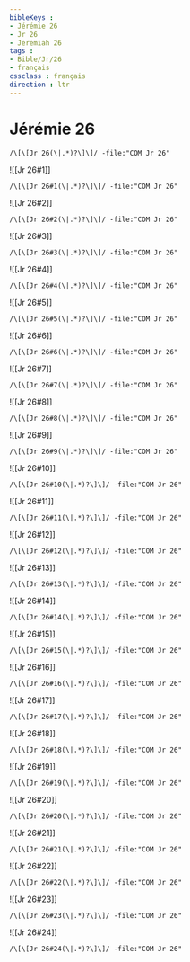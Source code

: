 ```yaml
---
bibleKeys : 
- Jérémie 26
- Jr 26
- Jeremiah 26
tags : 
- Bible/Jr/26
- français
cssclass : français
direction : ltr
---
```


# Jérémie 26

```query
/\[\[Jr 26(\|.*)?\]\]/ -file:"COM Jr 26"
```



![[Jr 26#1]]

```query
/\[\[Jr 26#1(\|.*)?\]\]/ -file:"COM Jr 26"
```

![[Jr 26#2]]

```query
/\[\[Jr 26#2(\|.*)?\]\]/ -file:"COM Jr 26"
```

![[Jr 26#3]]

```query
/\[\[Jr 26#3(\|.*)?\]\]/ -file:"COM Jr 26"
```

![[Jr 26#4]]

```query
/\[\[Jr 26#4(\|.*)?\]\]/ -file:"COM Jr 26"
```

![[Jr 26#5]]

```query
/\[\[Jr 26#5(\|.*)?\]\]/ -file:"COM Jr 26"
```

![[Jr 26#6]]

```query
/\[\[Jr 26#6(\|.*)?\]\]/ -file:"COM Jr 26"
```

![[Jr 26#7]]

```query
/\[\[Jr 26#7(\|.*)?\]\]/ -file:"COM Jr 26"
```

![[Jr 26#8]]

```query
/\[\[Jr 26#8(\|.*)?\]\]/ -file:"COM Jr 26"
```

![[Jr 26#9]]

```query
/\[\[Jr 26#9(\|.*)?\]\]/ -file:"COM Jr 26"
```

![[Jr 26#10]]

```query
/\[\[Jr 26#10(\|.*)?\]\]/ -file:"COM Jr 26"
```

![[Jr 26#11]]

```query
/\[\[Jr 26#11(\|.*)?\]\]/ -file:"COM Jr 26"
```

![[Jr 26#12]]

```query
/\[\[Jr 26#12(\|.*)?\]\]/ -file:"COM Jr 26"
```

![[Jr 26#13]]

```query
/\[\[Jr 26#13(\|.*)?\]\]/ -file:"COM Jr 26"
```

![[Jr 26#14]]

```query
/\[\[Jr 26#14(\|.*)?\]\]/ -file:"COM Jr 26"
```

![[Jr 26#15]]

```query
/\[\[Jr 26#15(\|.*)?\]\]/ -file:"COM Jr 26"
```

![[Jr 26#16]]

```query
/\[\[Jr 26#16(\|.*)?\]\]/ -file:"COM Jr 26"
```

![[Jr 26#17]]

```query
/\[\[Jr 26#17(\|.*)?\]\]/ -file:"COM Jr 26"
```

![[Jr 26#18]]

```query
/\[\[Jr 26#18(\|.*)?\]\]/ -file:"COM Jr 26"
```

![[Jr 26#19]]

```query
/\[\[Jr 26#19(\|.*)?\]\]/ -file:"COM Jr 26"
```

![[Jr 26#20]]

```query
/\[\[Jr 26#20(\|.*)?\]\]/ -file:"COM Jr 26"
```

![[Jr 26#21]]

```query
/\[\[Jr 26#21(\|.*)?\]\]/ -file:"COM Jr 26"
```

![[Jr 26#22]]

```query
/\[\[Jr 26#22(\|.*)?\]\]/ -file:"COM Jr 26"
```

![[Jr 26#23]]

```query
/\[\[Jr 26#23(\|.*)?\]\]/ -file:"COM Jr 26"
```

![[Jr 26#24]]

```query
/\[\[Jr 26#24(\|.*)?\]\]/ -file:"COM Jr 26"
```

